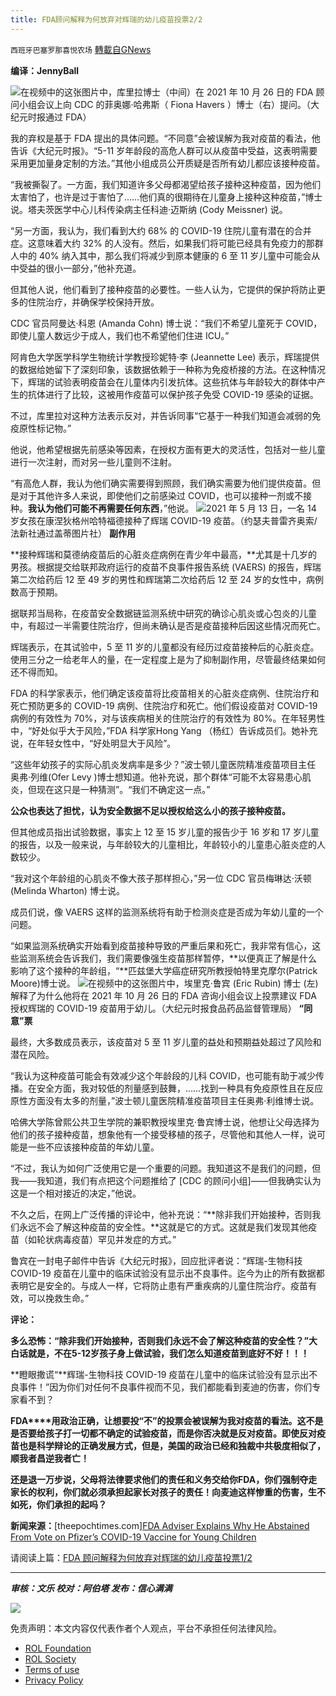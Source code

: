 ```yaml
---
title: FDA顾问解释为何放弃对辉瑞的幼儿疫苗投票2/2
---
```

`西班牙巴塞罗那喜悦农场` [轉載自GNews](https://gnews.org/zh-hans/1630602/)

**编译：JennyBall**

![](https://assets.gnews.org/wp-content/uploads/2021/10/tempsnip106.png)在视频中的这张图片中，库里拉博士（中间）在 2021 年 10 月 26 日的 FDA 顾问小组会议上向 CDC 的菲奥娜·哈弗斯（ Fiona Havers ）博士（右）提问。（大纪元时报通过 FDA）

我的弃权是基于 FDA 提出的具体问题。“不同意”会被误解为我对疫苗的看法，他告诉《大纪元时报》。“5-11 岁年龄段的高危人群可以从疫苗中受益，这表明需要采用更加量身定制的方法。”其他小组成员公开质疑是否所有幼儿都应该接种疫苗。

“我被撕裂了。一方面，我们知道许多父母都渴望给孩子接种这种疫苗，因为他们太害怕了，也许是过于害怕了……他们真的很期待在儿童身上接种这种疫苗，”博士说。塔夫茨医学中心儿科传染病主任科迪·迈斯纳 (Cody Meissner) 说。

“另一方面，我认为，我们看到大约 68% 的 COVID-19 住院儿童有潜在的合并症。这意味着大约 32% 的人没有。然后，如果我们将可能已经具有免疫力的那群人中的 40% 纳入其中，那么我们将减少到原本健康的 6 至 11 岁儿童中可能会从中受益的很小一部分，”他补充道。

但其他人说，他们看到了接种疫苗的必要性。一些人认为，它提供的保护将防止更多的住院治疗，并确保学校保持开放。

CDC 官员阿曼达·科恩 (Amanda Cohn) 博士说：“我们不希望儿童死于 COVID，即使儿童人数远少于成人，我们也不希望他们住进 ICU。”

阿肯色大学医学科学生物统计学教授珍妮特·李 (Jeannette Lee) 表示，辉瑞提供的数据给她留下了深刻印象，该数据依赖于一种称为免疫桥接的方法。在这种情况下，辉瑞的试验表明疫苗会在儿童体内引发抗体。这些抗体与年龄较大的群体中产生的抗体进行了比较，这被用作疫苗可以保护孩子免受 COVID-19 感染的证据。

不过，库里拉对这种方法表示反对，并告诉同事“它基于一种我们知道会减弱的免疫原性标记物。”

他说，他希望根据先前感染等因素，在授权方面有更大的灵活性，包括对一些儿童进行一次注射，而对另一些儿童则不注射。

“有高危人群，我认为他们确实需要得到照顾，我们确实需要为他们提供疫苗。但是对于其他许多人来说，即使他们之前感染过 COVID，也可以接种一剂或不接种。**我认为他们可能不再需要任何东西**，”他说。
![](https://assets.gnews.org/wp-content/uploads/2021/10/tempsnip107.png)2021 年 5 月 13 日，一名 14 岁女孩在康涅狄格州哈特福德接种了辉瑞 COVID-19 疫苗。（约瑟夫普雷齐奥索/法新社通过盖蒂图片社）
**副作用**

**接种辉瑞和莫德纳疫苗后的心脏炎症病例在青少年中最高，**尤其是十几岁的男孩。根据提交给联邦政府运行的疫苗不良事件报告系统 (VAERS) 的报告，辉瑞第二次给药后 12 至 49 岁的男性和辉瑞第二次给药后 12 至 24 岁的女性中，病例数高于预期。

据联邦当局称，在疫苗安全数据链监测系统中研究的确诊心肌炎或心包炎的儿童中，有超过一半需要住院治疗，但尚未确认是否是疫苗接种后因这些情况而死亡。

辉瑞表示，在其试验中，5 至 11 岁的儿童都没有经历过疫苗接种后的心脏炎症。使用三分之一给老年人的量，在一定程度上是为了抑制副作用，尽管最终结果如何还不得而知。

FDA 的科学家表示，他们确定该疫苗将比疫苗相关的心脏炎症病例、住院治疗和死亡预防更多的 COVID-19 病例、住院治疗和死亡。他们假设疫苗对 COVID-19 病例的有效性为 70%，对与该疾病相关的住院治疗的有效性为 80%。在年轻男性中，“好处似乎大于风险，”FDA 科学家Hong Yang （杨红）告诉成员们。她补充说，在年轻女性中，“好处明显大于风险”。

“这些年幼孩子的实际心肌炎发病率是多少？”波士顿儿童医院精准疫苗项目主任 奥弗·列维(Ofer Levy )博士想知道。他补充说，那个群体“可能不太容易患心肌炎，但现在这只是一种猜测”。“我们不确定这一点。”

**公众也表达了担忧，认为安全数据不足以授权给这么小的孩子接种疫苗。**

但其他成员指出试验数据，事实上 12 至 15 岁儿童的报告少于 16 岁和 17 岁儿童的报告，以及一般来说，与年龄较大的儿童相比，年龄较小的儿童患心脏炎症的人数较少。

“我对这个年龄组的心肌炎不像大孩子那样担心，”另一位 CDC 官员梅琳达·沃顿 (Melinda Wharton) 博士说。

成员们说，像 VAERS 这样的监测系统将有助于检测炎症是否成为年幼儿童的一个问题。

“如果监测系统确实开始看到疫苗接种导致的严重后果和死亡，我非常有信心，这些监测系统会告诉我们，我们需要像强生疫苗那样暂停，**以便真正了解是什么影响了这个接种的年龄组，“**匹兹堡大学癌症研究所教授帕特里克摩尔(Patrick Moore)博士说。
![](https://assets.gnews.org/wp-content/uploads/2021/10/tempsnip108.png)在视频中的这张图片中，埃里克·鲁宾 (Eric Rubin) 博士 (左) 解释了为什么他将在 2021 年 10 月 26 日的 FDA 咨询小组会议上投票建议 FDA 授权辉瑞的 COVID-19 疫苗用于幼儿。（大纪元时报食品药品监督管理局）
**“同意”票**

最终，大多数成员表示，该疫苗对 5 至 11 岁儿童的益处和预期益处超过了风险和潜在风险。

“我认为这种疫苗可能会有效减少这个年龄段的儿科 COVID，也可能有助于减少传播。在安全方面，我对较低的剂量感到鼓舞，……找到一种具有免疫原性且在反应原性方面没有太多的剂量，”波士顿儿童医院精准疫苗项目主任奥弗·利维博士说。

哈佛大学陈曾熙公共卫生学院的兼职教授埃里克·鲁宾博士说，他想让父母选择为他们的孩子接种疫苗，想象他有一个接受移植的孩子，尽管他和其他人一样，说可能是一些不应该接种疫苗的年幼儿童。

“不过，我认为如何广泛使用它是一个重要的问题。我知道这不是我们的问题，但我——我知道，我们有点把这个问题推给了 [CDC 的顾问小组]——但我确实认为这是一个相对接近的决定，”他说。

不久之后，在网上广泛传播的评论中，他补充说：“**除非我们开始接种，否则我们永远不会了解这种疫苗的安全性。**这就是它的方式。这就是我们发现其他疫苗（如轮状病毒疫苗）罕见并发症的方式。”

鲁宾在一封电子邮件中告诉《大纪元时报》，回应批评者说：“辉瑞-生物科技 COVID-19 疫苗在儿童中的临床试验没有显示出不良事件。迄今为止的所有数据都表明它是安全的。与成人一样，它将防止患有严重疾病的儿童住院治疗。疫苗有效，可以挽救生命。”

**评论：**

**多么恐怖：“**除非我们开始接种，否则我们永远不会了解这种疫苗的安全性？**”大白话就是，不在5-12岁孩子身上做试验，我们怎么知道疫苗到底好不好！！！**

**瞪眼撒谎“**辉瑞-生物科技 COVID-19 疫苗在儿童中的临床试验没有显示出不良事件！”因为你们对任何不良事件视而不见，我们都能看到麦迪的伤害，你们专家看不到？

**FDA****用政治正确，让想要投“不”的投票会被误解为我对疫苗的看法。这不是是否要给孩子打一切都不确定的试验疫苗，而是你否决就是反对疫苗。即使反对疫苗也是科学辩论的正确发展方式，但是，美国的政治已经和独裁中共极度相似了，顺我者昌逆我者亡！**

**还是退一万步说，父母将法律要求他们的责任和义务交给你FDA，你们强制夺走家长的权利，你们就必须承担起家长对孩子的责任！向麦迪这样惨重的伤害，生不如死，你们承担的起吗？**

**新闻来源：**[theepochtimes.com][FDA Adviser Explains Why He Abstained From Vote on Pfizer’s COVID-19 Vaccine for Young Children](https://www.theepochtimes.com/mkt_morningbrief/fda-adviser-explains-why-he-abstained-from-vote-on-pfizers-covid-19-vaccine-for-young-children_4074913.html?utm_source=Morningbrief&amp;utm_medium=email&amp;utm_campaign=mb-2021-10-30&amp;mktids=a12924a115a4a026dd4f0ca3ab6bdc00&amp;est=jWlt8mtdP22IZcGaTWK2gEL1EgGBCv4xURmzn5bzbWhRIpbWYxiRVTmg7c%2BqFqbj0YD%2FbA%3D%3D)

请阅读上篇：[FDA 顾问解释为何放弃对辉瑞的幼儿疫苗投票1/2](https://gnews.org/zh-hans/1630541/)

* * *

***审核：文乐
校对：阿伯塔
发布：信心满满***

![](https://assets.gnews.org/wp-content/uploads/2021/10/GNEWS_CH.-1-3-2.jpeg)



 

免责声明：本文内容仅代表作者个人观点，平台不承担任何法律风险。

- [ROL Foundation](https://rolfoundation.org/)
- [ROL Society](https://rolsociety.org/)
- [Terms of use](https://gnews.org/terms-of-use-3/)
- [Privacy Policy](https://gnews.org/privacy-policy/)
